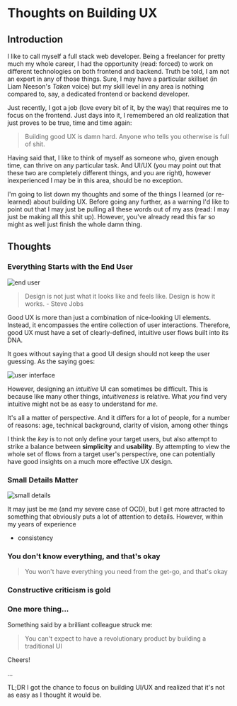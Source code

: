 # Thoughts on Building UX

## Introduction

I like to call myself a full stack web developer. Being a freelancer for pretty much my whole career, I had the opportunity (read: forced) to work on different technologies on both frontend and backend. Truth be told, I am not an expert in any of those things. Sure, I may have a particular skillset (in Liam Neeson's _Taken_ voice) but my skill level in any area is nothing compared to, say, a dedicated frontend or backend developer.

Just recently, I got a job (love every bit of it, by the way) that requires me to focus on the frontend. Just days into it, I remembered an old realization that just proves to be true, time and time again:

> Building good UX is damn hard. Anyone who tells you otherwise is full of shit.

Having said that, I like to think of myself as someone who, given enough time, can thrive on any particular task. And UI/UX (you may point out that these two are completely different things, and you are right), however inexperienced I may be in this area, should be no exception.

I'm going to list down my thoughts and some of the things I learned (or re-learned) about building UX. Before going any further, as a warning I'd like to point out that I may just be pulling all these words out of my ass (read: I may just be making all this shit up). However, you've already read this far so might as well just finish the whole damn thing.

## Thoughts

### Everything Starts with the End User

![end user](http://www.gadgets-club.com/wp-content/uploads/2012/04/satified-ipad-user.jpg "Happy iPad user")

> Design is not just what it looks like and feels like. Design is how it works. - Steve Jobs

Good UX is more than just a combination of nice-looking UI elements. Instead, it encompasses the entire collection of user interactions. Therefore, good UX must have a set of  clearly-defined, intuitive user flows built into its DNA.

It goes without saying that a good UI design should not keep the user guessing. As the saying goes:

![user interface](https://media.licdn.com/mpr/mpr/shrinknp_800_800/AAEAAQAAAAAAAAZKAAAAJDIwODMxYjdhLTgyMTktNDk3Zi05NzAxLTQ0ZmJiOGUzZTQwNg.jpg "UX is like a joke")

However, designing an _intuitive_ UI  can sometimes be difficult. This is because like many other things, _intuitiveness_ is relative.
What _you_ find very intuitive might not be as easy to understand for _me_.

It's all a matter of perspective. And it differs for a lot of people, for a number of reasons: age, technical background, clarity of vision, among other things

I think the _key_ is to not only define your target users, but also attempt to strike a balance between **simplicity** and **usability**. By attempting to view the whole set of flows from a target user's perspective, one can potentially have good insights on a much more effective UX design.

### Small Details Matter

![small details](http://dmfa3ba8wpnh6.cloudfront.net/00/000147884dd534a7df9b5d10fc0001/file/PHOTO_20665112_127586_46483730_ap.jpg "small details")

It may just be me (and my severe case of OCD), but I get more attracted to something that obviously puts a lot of attention to details. However, within my years of experience

- consistency

### You don't know everything, and that's okay

> You won't have everything you need from the get-go, and that's okay

### Constructive criticism is gold

### One more thing...

Something said by a brilliant colleague struck me:

> You can't expect to have a revolutionary product by building a traditional UI

Cheers!

...

TL;DR I got the chance to focus on building UI/UX and realized that it's not as easy as I thought it would be.
